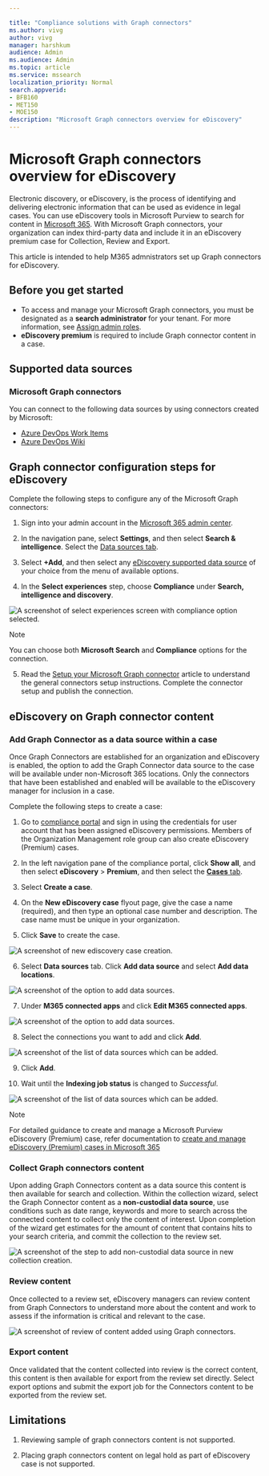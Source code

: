```yaml
--- 

title: "Compliance solutions with Graph connectors" 
ms.author: vivg 
author: vivg 
manager: harshkum 
audience: Admin
ms.audience: Admin 
ms.topic: article 
ms.service: mssearch 
localization_priority: Normal 
search.appverid: 
- BFB160 
- MET150 
- MOE150 
description: "Microsoft Graph connectors overview for eDiscovery" 
---
```


# Microsoft Graph connectors overview for eDiscovery

Electronic discovery, or eDiscovery, is the process of identifying and delivering electronic information that can be used as evidence in legal cases. You can use eDiscovery tools in Microsoft Purview to search for content in [Microsoft 365](https://www.microsoft.com/microsoft-365). With Microsoft Graph connectors, your organization can index third-party data and include it in an eDiscovery premium case for Collection, Review and Export.

This article is intended to help M365 admnistrators set up Graph connectors for eDiscovery.

## Before you get started
* To access and manage your Microsoft Graph connectors, you must be designated as a **search administrator** for your tenant. For more information, see [Assign admin roles](/office365/admin/add-users/assign-admin-roles?view=o365-worldwide).
* **eDiscovery premium** is required to include Graph connector content in a case. 

## Supported data sources

### Microsoft Graph connectors

You can connect to the following data sources by using connectors created by Microsoft:

<!---Add links below when new docs are created--->
* [Azure DevOps Work Items](azure-devops-connector.md)
* [Azure DevOps Wiki](azure-devops-wiki-connector.md)

## Graph connector configuration steps for eDiscovery
Complete the following steps to configure any of the Microsoft Graph connectors:

1. Sign into your admin account in the [Microsoft 365 admin center](https://admin.microsoft.com).

2. In the navigation pane, select **Settings**, and then select **Search & intelligence**. Select the [Data sources tab](https://admin.microsoft.com/Adminportal/Home#/MicrosoftSearch/Connectors).

3. Select **+Add**, and then select any [eDiscovery supported data source](#supported-data-sources) of your choice from the menu of available options.

4. In the **Select experiences** step, choose **Compliance** under **Search, intelligence and discovery**.

![A screenshot of select experiences screen with compliance option selected.](./media/compliance-ediscovery/compliance-ediscovery-select-experiences.png)

> [!NOTE]
> 
> You can choose both **Microsoft Search** and **Compliance** options for the connection.

5. Read the [Setup your Microsoft Graph connector](configure-connector.md) article to understand the general connectors setup instructions. Complete the connector setup and publish the connection.

## eDiscovery on Graph connector content

### Add Graph Connector as a data source within a case

Once Graph Connectors are established for an organization and eDiscovery is enabled, the option to add the Graph Connector data source to the case will be available under non-Microsoft 365 locations. Only the connectors that have been established and enabled will be available to the eDiscovery manager for inclusion in a case.  

Complete the following steps to create a case:

1. Go to <a href="https://go.microsoft.com/fwlink/p/?linkid=2077149" target="_blank">compliance portal</a> and sign in using the credentials for user account that has been assigned eDiscovery permissions. Members of the Organization Management role group can also create eDiscovery (Premium) cases.

2. In the left navigation pane of the compliance portal, click **Show all**, and then select **eDiscovery** > **Premium**, and then select the  <a href="https://go.microsoft.com/fwlink/p/?linkid=2173764" target="_blank">**Cases** tab</a>.

3. Select **Create a case**.

4. On the **New eDiscovery case** flyout page, give the case a name (required), and then type an optional case number and description. The case name must be unique in your organization.

5. Click **Save** to create the case.

![A screenshot of new ediscovery case creation.](./media/compliance-ediscovery/compliance-ediscovery-new-ediscovery-case.png)

6. Select **Data sources** tab. Click **Add data source** and select **Add data locations**.

![A screenshot of the option to add data sources.](./media/compliance-ediscovery/compliance-ediscovery-add-data-sources.png)

7. Under **M365 connected apps** and click **Edit M365 connected apps**.

![A screenshot of the option to add data sources.](./media/compliance-ediscovery/compliance-ediscovery-edit-m365-connected-apps.png)

8. Select the connections you want to add and click **Add**.

![A screenshot of the list of data sources which can be added.](./media/compliance-ediscovery/compliance-ediscovery-add-m365-connected-apps.png)

9. Click **Add**.

10. Wait until the **Indexing job status** is changed to *Successful*.

![A screenshot of the list of data sources which can be added.](./media/compliance-ediscovery/compliance-ediscovery-indexing-job-status-successful.png)

> [!NOTE]
> 
> For detailed guidance to create and manage a Microsoft Purview eDiscovery (Premium) case, refer documentation to [create and manage eDiscovery (Premium) cases in Microsoft 365](/microsoft-365/compliance/create-and-manage-advanced-ediscoveryv2-case.md)

### Collect Graph connectors content 

Upon adding Graph Connectors content as a data source this content is then available for search and collection. Within the collection wizard, select the Graph Connector content as a **non-custodial data source**, use conditions such as date range, keywords and more to search across the connected content to collect only the content of interest. Upon completion of the wizard get estimates for the amount of content that contains hits to your search criteria, and commit the collection to the review set.

![A screenshot of the step to add non-custodial data source in new collection creation.](./media/compliance-ediscovery/compliance-ediscovery-new-collection-select-non-custodial-sources.png)

### Review content 

Once collected to a review set, eDiscovery managers can review content from Graph Connectors to understand more about the content and work to assess if the information is critical and relevant to the case.

![A screenshot of review of content added using Graph connectors.](./media/compliance-ediscovery/compliance-ediscovery-review-content.png)

### Export content 

Once validated that the content collected into review is the correct content, this content is then available for export from the review set directly. Select export options and submit the export job for the Connectors content to be exported from the review set. 

<!---## Troubleshooting-->
<!---Insert troubleshooting recommendations-->

## Limitations

1. Reviewing sample of graph connectors content is not supported.

2. Placing graph connectors content on legal hold as part of eDiscovery case is not supported.